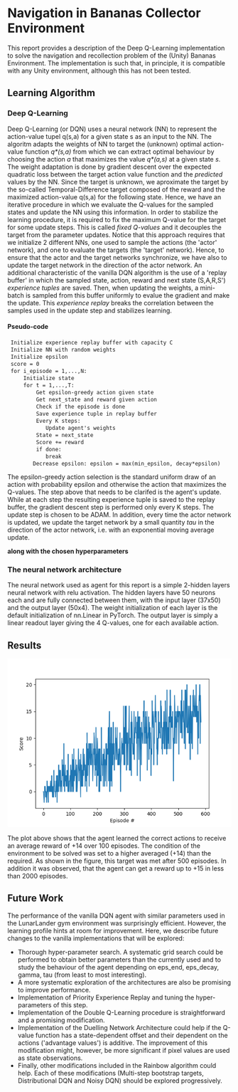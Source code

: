 # Navigation in Bananas Collector Environment

This report provides a description of the Deep Q-Learning implementation to solve the navigation and recollection problem of the (Unity) Bananas Environment. 
The implementation is such that, in principle, it is compatible with any Unity environment, although this has not been tested.

## Learning Algorithm

### Deep Q-Learning 
Deep Q-Learning (or DQN) uses a neural network (NN) to represent the action-value tupel q(s,a) for a given state s as an input to the NN. The algoritm adapts the weights of NN to target the (unknown) optimal action-value function _q*(s,a)_ from which we can extract optimal behaviour by choosing the action _a_ that maximizes the value _q*(a,s)_ at a given state _s_. The weight adaptation is done by gradient descent over the expected quadratic loss between the target action value function and the _predicted_ values by the NN. 
Since the target is unknown, we aproximate the target by the so-called Temporal-Difference target composed of the reward and the maximized action-value q(s,a) for the following state. Hence, we have an iterative procedure in which we evaluate the Q-values for the sampled states and update the NN using this information. 
In order to stabilize the learning procedure, it is required to fix the maximum Q-value for the target for some update steps. This is called _fixed Q-values_ and it decouples the target from the parameter updates. Notice that this approach requires that we initialize 2 different NNs, one used to sample the actions (the 'actor' network), and one to evaluate the targets (the 'target' network). Hence, to ensure that the actor and the target networks synchronize, we have also to update the target network in the direction of the actor network.
An additional characteristic of the vanilla DQN algorithm is the use of a 'replay buffer' in which the sampled state, action, reward and next state (S,A,R,S') _experience tuples_ are saved. Then, when updating the weights, a mini-batch is  sampled from this buffer uniformly to evalue the gradient and make the update. This _experience replay_ breaks the correlation between the samples used in the update step and stabilizes learning.
#### Pseudo-code
```
 Initialize experience replay buffer with capacity C
 Initialize NN with random weights
 Initialize epsilon
 score = 0
 for i_episode = 1,...,N:
     Initialize state
     for t = 1,...,T:
         Get epsilon-greedy action given state
         Get next_state and reward given action
         Check if the episode is done
         Save experience tuple in replay buffer
         Every K steps:
            Update agent's weights
         State = next_state
         Score += reward
         if done: 
            break             
        Decrease epsilon: epsilon = max(min_epsilon, decay*epsilon)
```

The epsilon-greedy action selection is the standard uniform draw of an action with probability epsilon and otherwise the action that maximizes the Q-values. 
The step above that needs to be clarifed is the agent's update. While at each step the resulting experience tuple is saved to the replay buffer, the gradient descent step is performed only every K steps. The update step is chosen to be ADAM. 
In addition, every time the actor network is updated, we update the target network by a small quantity _tau_ in the direction of the actor network, i.e. with an exponential moving average update.

__along with the chosen hyperparameters__

### The neural network architecture
The neural network used as agent for this report is a simple 2-hidden layers neural network with relu activation. The hidden layers have 50 neurons each and are fully connected between them, with the input layer (37x50) and the output layer (50x4). The weight initialization of each layer is the default initialization of nn.Linear in PyTorch. The output layer is simply a linear readout layer giving the 4 Q-values, one for each available action.


## Results
![Plot of Rewards](https://github.com/hcruiz/Navigation/blob/master/Score_smoothed_vs_Episode.png)

The plot above shows that the agent learned the correct actions to receive an average reward of +14 over 100 episodes. The condition of 
the environment to be solved was set to a higher averaged (+14) than the required. As shown in the figure, this target was met after 500
episodes. In addition it was observed, that the agent can get a reward up to +15 in less than 2000 episodes.


## Future Work

The performance of the vanilla DQN agent with similar parameters used in the LunarLander gym environment was surprisingly efficient. However, the learning profile hints at room for improvement. Here, we describe future changes to the vanilla implementations that will be explored:

* Thorough hyper-parameter search. A systematic grid search could be performed to obtain better parameters than the currently used and to study the behaviour of the agent depending on eps_end, eps_decay, gamma, tau (from least to most interesting).
* A more systematic exploration of the architectures are also be promising to improve performance.
* Implementation of Priority Experience Replay and tuning the hyper-parameters of this step.
* Implementation of the Double Q-Learning procedure is straightforward and a promising modification.
* Implementation of the Duelling Network Architecture could help if the Q-value function has a state-dependent offset and their dependent on the actions ('advantage values') is additive. The improvement of this modification might, however, be more significant if pixel values are used as state observations. 
* Finally, other modifications included in the Rainbow algorithm could help. Each of these modifications (Multi-step bootstrap targets, Distributional DQN and Noisy DQN) should be explored progressively. 

